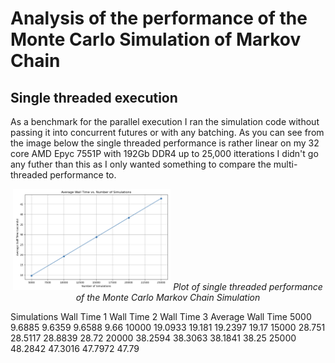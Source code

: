 # Analysis of the performance of the Monte Carlo Simulation of Markov Chain
## Single threaded execution
As a benchmark for the parallel execution I ran the simulation code without passing it into concurrent futures or with any batching. As you can see from the image below the single threaded performance is rather linear on my 32 core AMD Epyc 7551P with 192Gb DDR4 up to 25,000 itterations I didn't go any futher than this as I only wanted something to compare the multi-threaded performance to.  

<p align="center">
<img width=50% alt="Single Threaded" src="https://github.com/chriswilson2020/MonteCarloMarkov/blob/09ee354dfcbfbef9774a99eb4e287c59b41fa3d9/images/Single%20Threaded%20Performance.png">
<em>Plot of single threaded performance of the Monte Carlo Markov Chain Simulation</em>
</p>

Simulations	Wall Time 1	Wall Time 2	Wall Time 3	Average Wall Time
5000	9.6885	9.6359	9.6588	9.66
10000	19.0933	19.181	19.2397	19.17
15000	28.751	28.5117	28.8839	28.72
20000	38.2594	38.3063	38.1841	38.25
25000	48.2842	47.3016	47.7972	47.79
